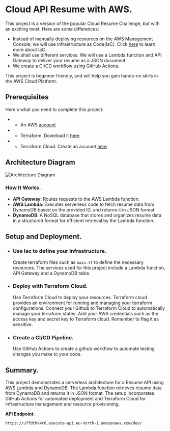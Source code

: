 # Cloud API Resume with AWS.

This project is a version of the popular Cloud Resume Challenge, but with an exciting twist. Here are some differences:
- Instead of manually deploying resources on the AWS Management Console, we will use Infrastructure as Code(IaC). Click [here](https://learn.microsoft.com/en-us/devops/deliver/what-is-infrastructure-as-code) to learn more about IaC.
- We shall use different services. We will use a Lambda function and API Gateway to deliver your resume as a JSON document.
- We create a CI/CD workflow using GitHub Actions.

This project is beginner friendly, and will help you gain hands-on skills in the AWS Cloud Platform. 

## Prerequisites
Here's what you need to complete this project:
- - An AWS [account](https://aws.amazon.com/resources/create-account/)
- - Terraform. Download it [here](https://www.terraform.io/)
- - Terraform Cloud. Create an account [here](https://app.terraform.io/session)

## Architecture Diagram

![Architecture Diagram](https://github.com/user-attachments/assets/b878a36f-b61a-4077-a3c2-73d8d7c4a51d)


### How It Works.
- **API Gateway**: Routes requests to the AWS Lambda function.
- **AWS Lambda**: Executes serverless code to fetch resume data from DynamoDB based on the provided ID, and returns it in JSON format.
- **DynamoDB**: A NoSQL database that stores and organizes resume data in a structured format for efficient retrieval by the Lambda function.

## Setup and Deployment.
- ### Use Iac to define your Infrastructure.
  Create terraform files such as ```main.tf``` to define the necessary resources. The services used for this project include a Lambda function, API Gateway and a DynamoDB table.

- ### Deploy with Terraform Cloud.
  Use Terraform Cloud to deploy your resources. Terraform cloud provides an environment for running and managing your terraform configurations.
  Connect your Github to Terraform Cloud to automatically manage your terraform states.
  Add your AWS credentials such as the access key and secret key to Terraform cloud. Remember to flag it as sensitive.
  
- ### Create a CI/CD Pipeline.
  Use GitHub Actions to create a github workflow to automate testing changes you make to your code.

## Summary.
This project demonstrates a serverless architecture for a Resume API using AWS Lambda and DynamoDB. The Lambda function retrieves resume data from DynamoDB and returns it in JSON format. The setup incorporates GitHub Actions for automated deployment and Terraform Cloud for infrastructure management and resource provisioning. 

**API Endpoint**:
```
https://u7fdthk4r6.execute-api.eu-north-1.amazonaws.com/dev/
```
